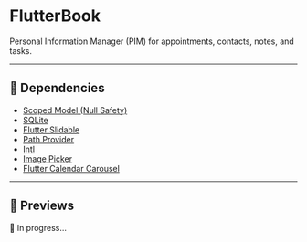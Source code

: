 # FlutterBook

Personal Information Manager (PIM) for appointments, contacts, notes, and tasks.

---

## :toolbox: Dependencies

- [Scoped Model (Null Safety)](https://pub.dev/packages/scoped_model/versions/2.0.0-nullsafety.0)
- [SQLite](https://pub.dev/packages/sqflite)
- [Flutter Slidable](https://pub.dev/packages/flutter_slidable)
- [Path Provider](https://pub.dev/packages/path_provider)
- [Intl](https://pub.dev/packages/intl)
- [Image Picker](https://pub.dev/packages/image_picker)
- [Flutter Calendar Carousel](https://pub.dev/packages/flutter_calendar_carousel)

---

## :eyes: Previews

:construction: In progress...
